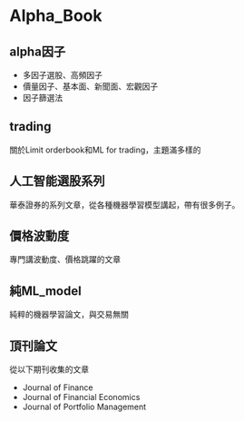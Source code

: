 # Alpha_Book

## alpha因子

- 多因子選股、高頻因子
- 價量因子、基本面、新聞面、宏觀因子
- 因子篩選法

## trading

關於Limit orderbook和ML for trading，主題滿多樣的

## 人工智能選股系列

華泰證券的系列文章，從各種機器學習模型講起，帶有很多例子。

## 價格波動度

專門講波動度、價格跳躍的文章

## 純ML_model

純粹的機器學習論文，與交易無關

## 頂刊論文

從以下期刊收集的文章
- Journal of Finance
- Journal of Financial Economics
- Journal of Portfolio Management

